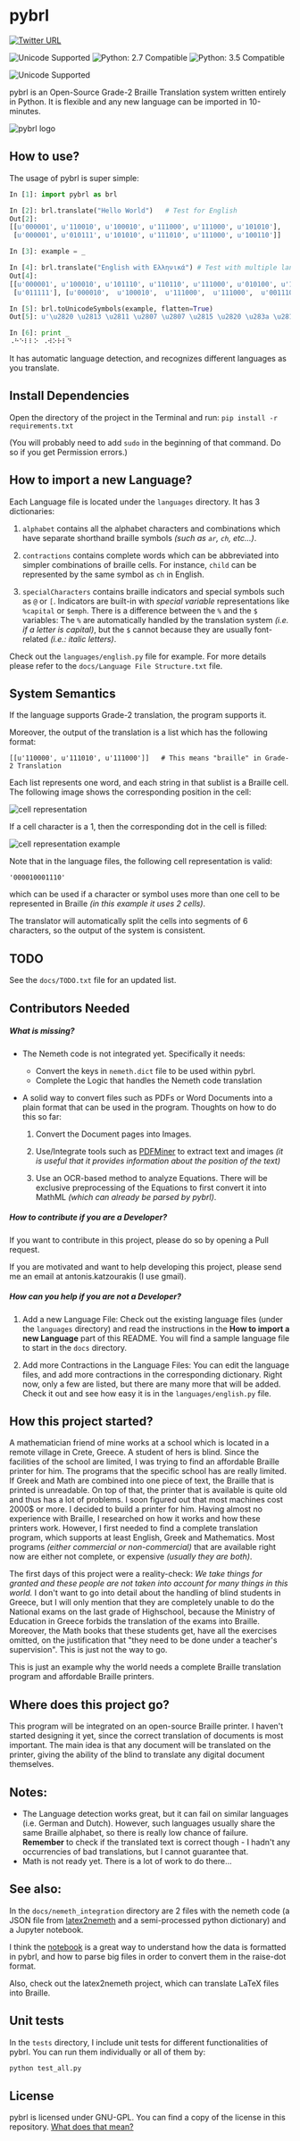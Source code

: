 
# pybrl 

[![Twitter URL](https://img.shields.io/twitter/url/http/shields.io.svg?style=social)](https://twitter.com/intent/tweet?text=Contribute%20on%20pybrl:%20The%20open-source%20Braille%20translator%20on%20Github!%20https://github.com/ant0nisk/pybrl)

![Unicode Supported](https://img.shields.io/badge/license-GPL-blue.svg) ![Python: 2.7 Compatible](https://img.shields.io/badge/python-2.7-brightgreen.svg) ![Python: 3.5 Compatible](https://img.shields.io/badge/python-3.5-brightgreen.svg)

![Unicode Supported](https://img.shields.io/badge/unicode-supported-blue.svg) 

pybrl is an Open-Source Grade-2 Braille Translation system written entirely in Python. It is flexible and any new language can be imported in 10-minutes.


![pybrl logo](https://raw.githubusercontent.com/ant0nisk/pybrl/master/GithubContent/logo_200.png)


## How to use?
The usage of pybrl is super simple:

```python
In [1]: import pybrl as brl

In [2]: brl.translate("Hello World")   # Test for English
Out[2]: 
[[u'000001', u'110010', u'100010', u'111000', u'111000', u'101010'],
 [u'000001', u'010111', u'101010', u'111010', u'111000', u'100110']]

In [3]: example = _

In [4]: brl.translate("English with Ελληνικά") # Test with multiple languages
Out[4]: 
[[u'000001', u'100010', u'101110', u'110110', u'111000', u'010100', u'100101'],
 [u'011111'], [u'000010',  u'100010',  u'111000',  u'111000',  u'001110',  u'101110',  u'010100',  u'101000',  u'000010',  u'000101']]

In [5]: brl.toUnicodeSymbols(example, flatten=True)
Out[5]: u'\u2820 \u2813 \u2811 \u2807 \u2807 \u2815 \u2820 \u283a \u2815 \u2817 \u2807 \u2819'

In [6]: print _
⠠⠓⠑⠇⠇⠕ ⠠⠺⠕⠗⠇⠙

```

It has automatic language detection, and recognizes different languages as you translate.

## Install Dependencies
Open the directory of the project in the Terminal and run:
`pip install -r requirements.txt`

(You will probably need to add `sudo` in the beginning of that command. Do so if you get Permission errors.)

## How to import a new Language?
Each Language file is located under the `languages` directory. It has 3 dictionaries:

1) `alphabet` contains all the alphabet characters and combinations which have separate shorthand braille symbols *(such as `ar`, `ch`, etc...)*.

2) `contractions` contains complete words which can be abbreviated into simpler combinations of braille cells. For instance, `child` can be represented by the same symbol as `ch` in English.

3) `specialCharacters` contains braille indicators and special symbols such as `@` or `[`. 
Indicators are built-in with *special variable* representations like `%capital` or `$emph`. 
There is a difference between the `%` and the `$` variables: The `%` are automatically handled by the translation system *(i.e. if a letter is capital)*, but the `$` cannot because they are usually font-related *(i.e.: italic letters)*.

Check out the `languages/english.py` file for example.
For more details please refer to the `docs/Language File Structure.txt` file.

## System Semantics
If the language supports Grade-2 translation, the program supports it. 

Moreover, the output of the translation is a list which has the following format:

`[[u'110000', u'111010', u'111000']]   # This means "braille" in Grade-2 Translation`

Each list represents one word, and each string in that sublist is a Braille cell. The following image shows the corresponding position in the cell:


![cell representation](https://raw.github.com/ant0nisk/pybrl/master/GithubContent/cell_repr.png)

If a cell character is a 1, then the corresponding dot in the cell is filled:

  
![cell representation example](https://raw.github.com/ant0nisk/pybrl/master/GithubContent/cell_repr_example.png)


Note that in the language files, the following cell representation is valid:

`'000010001110'`

which can be used if a character or symbol uses more than one cell to be represented in Braille *(in this example it uses 2 cells)*. 

The translator will automatically split the cells into segments of 6 characters, so the output of the system is consistent.

## TODO
See the `docs/TODO.txt` file for an updated list.

## Contributors Needed
##### What is missing?
- The Nemeth code is not integrated yet. Specifically it needs: 
   - Convert the keys in `nemeth.dict` file to be used within pybrl.
   - Complete the Logic that handles the Nemeth code translation

- A solid way to convert files such as PDFs or Word Documents into a plain format that can be used in the program. Thoughts on how to do this so far:

  1) Convert the Document pages into Images.

  2) Use/Integrate tools such as [PDFMiner](https://github.com/euske/pdfminer) to extract text and images *(it is useful that it provides information about the position of the text)*

  3) Use an OCR-based method to analyze Equations. There will be exclusive preprocessing of the Equations to first convert it into MathML *(which can already be parsed by pybrl)*.

##### How to contribute if you are a Developer?
If you want to contribute in this project, please do so by opening a Pull request.

If you are motivated and want to help developing this project, please send me an email at antonis.katzourakis (I use gmail). 

##### How can you help if you are not a Developer?
1) Add a new Language File:
  Check out the existing language files (under the `languages` directory) and read the instructions in the **How to import a new Language** part of this README. You will find a sample language file to start in the `docs` directory.

2) Add more Contractions in the Language Files:
  You can edit the language files, and add more contractions in the corresponding dictionary. 
  Right now, only a few are listed, but there are many more that will be added. 
 Check it out and see how easy it is in the `languages/english.py` file.


## How this project started?
A mathematician friend of mine works at a school which is located in a remote village in Crete, Greece. A student of hers is blind. Since the facilities of the school are limited, I was trying to find an affordable Braille printer for him. The programs that the specific school has are really limited. If Greek and Math are combined into one piece of text, the Braille that is printed is unreadable. On top of that, the printer that is available is quite old and thus has a lot of problems. I soon figured out that most machines cost 2000$ or more. I decided to build a printer for him. Having almost no experience with Braille, I researched on how it works and how these printers work. However, I first needed to find a complete translation program, which supports at least English, Greek and Mathematics. Most programs *(either commercial or non-commercial)* that are available right now are either not complete, or expensive *(usually they are both)*. 

The first days of this project were a reality-check: *We take things for granted and these people are not taken into account for many things in this world.* I don't want to go into detail about the handling of blind students in Greece, but I will only mention that they are completely unable to do the National exams on the last grade of Highschool, because the Ministry of Education in Greece forbids the translation of the exams into Braille. Moreover, the Math books that these students get, have all the exercises omitted, on the justification that "they need to be done under a teacher's supervision". This is just not the way to go.

This is just an example why the world needs a complete Braille translation program and affordable Braille printers. 

## Where does this project go?
This program will be integrated on an open-source Braille printer.
I haven't started designing it yet, since the correct translation of documents is most important. The main idea is that any document will be translated on the printer, giving the ability of the blind to translate any digital document themselves.

## Notes: 
 - The Language detection works great, but it can fail on similar languages (i.e. German and Dutch). However, such languages usually share the same Braille alphabet, so there is really low chance of failure. **Remember** to check if the translated text is correct though - I hadn't any occurrencies of bad translations, but I cannot guarantee that.
 - Math is not ready yet. There is a lot of work to do there...

## See also:
In the `docs/nemeth_integration` directory are 2 files with the nemeth code (a JSON file from [latex2nemeth](https://sourceforge.net/projects/latex2nemeth/) and a semi-processed python dictionary) and a Jupyter notebook.

I think the [notebook](docs/nemeth_integration/Notebook.ipynb) is a great way to understand how the data is formatted in pybrl, and how to parse big files in order to convert them in the raise-dot format.

Also, check out the latex2nemeth project, which can translate LaTeX files into Braille.

## Unit tests
In the `tests` directory, I include unit tests for different functionalities of pybrl. You can run them individually or all of them by:

```bash
python test_all.py
```

## License
pybrl is licensed under GNU-GPL. You can find a copy of the license in this repository. [What does that mean?]( http://choosealicense.com/licenses/gpl-3.0/)